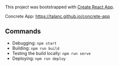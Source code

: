 This project was bootstrapped with [Create React App](https://github.com/facebookincubator/create-react-app).

Concrete App:
https://talanc.github.io/concrete-app

## Commands

* Debugging: `npm start` 
* Building: `npm run build`
* Testing the build locally: `npm run serve`
* Deploying: `npm run deploy`
